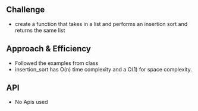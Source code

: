 ## Challenge
- create a function that takes in a list and performs an insertion sort and returns the same list

## Approach & Efficiency
- Followed the examples from class
- insertion_sort has O(n) time complexity and a O(1) for space complexity.


## API
- No Apis used
